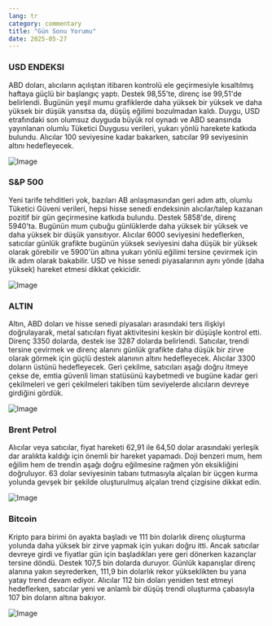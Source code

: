 ```yaml
---
lang: tr
category: commentary
title: "Gün Sonu Yorumu"
date: 2025-05-27
---
```


### USD ENDEKSI

ABD doları, alıcıların açılıştan itibaren kontrolü ele geçirmesiyle kısaltılmış haftaya güçlü bir başlangıç yaptı. Destek 98,55'te, direnç ise 99,51'de belirlendi. Bugünün yeşil mumu grafiklerde daha yüksek bir yüksek ve daha yüksek bir düşük yansıtsa da, düşüş eğilimi bozulmadan kaldı. Duygu, USD etrafındaki son olumsuz duyguda büyük rol oynadı ve ABD seansında yayınlanan olumlu Tüketici Duygusu verileri, yukarı yönlü harekete katkıda bulundu. Alıcılar 100 seviyesine kadar bakarken, satıcılar 99 seviyesinin altını hedefleyecek.

![Image](https://markleighedu.github.io/img/May-2025/27-May-2025/usdindex.jpg)

### S&P 500

Yeni tarife tehditleri yok, bazıları AB anlaşmasından geri adım attı, olumlu Tüketici Güveni verileri, hepsi hisse senedi endeksinin alıcılar/talep kazanan pozitif bir gün geçirmesine katkıda bulundu. Destek 5858'de, direnç 5940'ta. Bugünün mum çubuğu günlüklerde daha yüksek bir yüksek ve daha yüksek bir düşük yansıtıyor. Alıcılar 6000 seviyesini hedeflerken, satıcılar günlük grafikte bugünün yüksek seviyesini daha düşük bir yüksek olarak görebilir ve 5900'ün altına yukarı yönlü eğilimi tersine çevirmek için ilk adım olarak bakabilir. USD ve hisse senedi piyasalarının aynı yönde (daha yüksek) hareket etmesi dikkat çekicidir.

![Image](https://markleighedu.github.io/img/May-2025/27-May-2025/sp500.jpg)

### ALTIN

Altın, ABD doları ve hisse senedi piyasaları arasındaki ters ilişkiyi doğrulayarak, metal satıcıları fiyat aktivitesini keskin bir düşüşle kontrol etti. Direnç 3350 dolarda, destek ise 3287 dolarda belirlendi. Satıcılar, trendi tersine çevirmek ve direnç alanını günlük grafikte daha düşük bir zirve olarak görmek için güçlü destek alanının altını hedefleyecek. Alıcılar 3300 doların üstünü hedefleyecek. Geri çekilme, satıcıları aşağı doğru itmeye çekse de, emtia güvenli liman statüsünü kaybetmedi ve bugüne kadar geri çekilmeleri ve geri çekilmeleri takiben tüm seviyelerde alıcıların devreye girdiğini gördük.

![Image](https://markleighedu.github.io/img/May-2025/27-May-2025/gold.jpg)

### Brent Petrol

Alıcılar veya satıcılar, fiyat hareketi 62,91 ile 64,50 dolar arasındaki yerleşik dar aralıkta kaldığı için önemli bir hareket yapamadı. Doji benzeri mum, hem eğilim hem de trendin aşağı doğru eğilmesine rağmen yön eksikliğini doğruluyor. 63 dolar seviyesinin tabanı tutmasıyla alçalan bir üçgen kurma yolunda gevşek bir şekilde oluşturulmuş alçalan trend çizgisine dikkat edin.

![Image](https://markleighedu.github.io/img/May-2025/27-May-2025/brentoil.jpg)

### Bitcoin

Kripto para birimi ön ayakta başladı ve 111 bin dolarlık direnç oluşturma yolunda daha yüksek bir zirve yapmak için yukarı doğru itti. Ancak satıcılar devreye girdi ve fiyatlar gün için başladıkları yere geri dönerken kazançlar tersine döndü. Destek 107,5 bin dolarda duruyor. Günlük kapanışlar direnç alanına yakın seyrederken, 111,9 bin dolarlık rekor yükseklikten bu yana yatay trend devam ediyor. Alıcılar 112 bin doları yeniden test etmeyi hedeflerken, satıcılar yeni ve anlamlı bir düşüş trendi oluşturma çabasıyla 107 bin doların altına bakıyor.

![Image](https://markleighedu.github.io/img/May-2025/27-May-2025/bitcoin.jpg)

